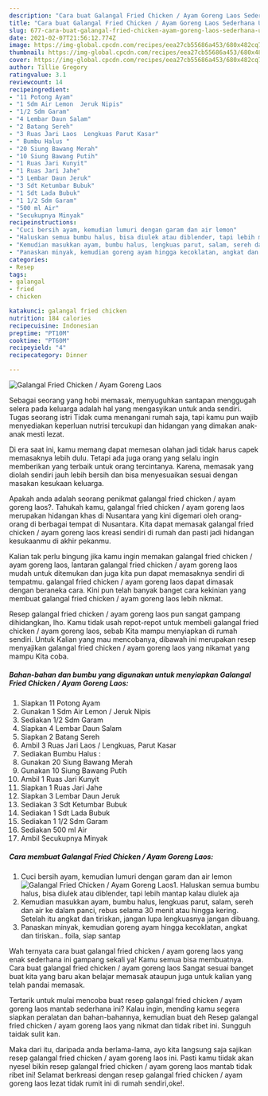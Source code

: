 ```yaml
---
description: "Cara buat Galangal Fried Chicken / Ayam Goreng Laos Sederhana Untuk Jualan"
title: "Cara buat Galangal Fried Chicken / Ayam Goreng Laos Sederhana Untuk Jualan"
slug: 677-cara-buat-galangal-fried-chicken-ayam-goreng-laos-sederhana-untuk-jualan
date: 2021-02-07T21:56:12.774Z
image: https://img-global.cpcdn.com/recipes/eea27cb55686a453/680x482cq70/galangal-fried-chicken-ayam-goreng-laos-foto-resep-utama.jpg
thumbnail: https://img-global.cpcdn.com/recipes/eea27cb55686a453/680x482cq70/galangal-fried-chicken-ayam-goreng-laos-foto-resep-utama.jpg
cover: https://img-global.cpcdn.com/recipes/eea27cb55686a453/680x482cq70/galangal-fried-chicken-ayam-goreng-laos-foto-resep-utama.jpg
author: Tillie Gregory
ratingvalue: 3.1
reviewcount: 14
recipeingredient:
- "11 Potong Ayam"
- "1 Sdm Air Lemon  Jeruk Nipis"
- "1/2 Sdm Garam"
- "4 Lembar Daun Salam"
- "2 Batang Sereh"
- "3 Ruas Jari Laos  Lengkuas Parut Kasar"
- " Bumbu Halus "
- "20 Siung Bawang Merah"
- "10 Siung Bawang Putih"
- "1 Ruas Jari Kunyit"
- "1 Ruas Jari Jahe"
- "3 Lembar Daun Jeruk"
- "3 Sdt Ketumbar Bubuk"
- "1 Sdt Lada Bubuk"
- "1 1/2 Sdm Garam"
- "500 ml Air"
- "Secukupnya Minyak"
recipeinstructions:
- "Cuci bersih ayam, kemudian lumuri dengan garam dan air lemon"
- "Haluskan semua bumbu halus, bisa diulek atau diblender, tapi lebih mantap kalau diulek aja"
- "Kemudian masukkan ayam, bumbu halus, lengkuas parut, salam, sereh dan air ke dalam panci, rebus selama 30 menit atau hingga kering. Setelah itu angkat dan tiriskan, jangan lupa lengkuasnya jangan dibuang."
- "Panaskan minyak, kemudian goreng ayam hingga kecoklatan, angkat dan tiriskan.. foila, siap santap"
categories:
- Resep
tags:
- galangal
- fried
- chicken

katakunci: galangal fried chicken 
nutrition: 184 calories
recipecuisine: Indonesian
preptime: "PT10M"
cooktime: "PT60M"
recipeyield: "4"
recipecategory: Dinner

---
```



![Galangal Fried Chicken / Ayam Goreng Laos](https://img-global.cpcdn.com/recipes/eea27cb55686a453/680x482cq70/galangal-fried-chicken-ayam-goreng-laos-foto-resep-utama.jpg)

Sebagai seorang yang hobi memasak, menyuguhkan santapan menggugah selera pada keluarga adalah hal yang mengasyikan untuk anda sendiri. Tugas seorang istri Tidak cuma menangani rumah saja, tapi kamu pun wajib menyediakan keperluan nutrisi tercukupi dan hidangan yang dimakan anak-anak mesti lezat.

Di era  saat ini, kamu memang dapat memesan olahan jadi tidak harus capek memasaknya lebih dulu. Tetapi ada juga orang yang selalu ingin memberikan yang terbaik untuk orang tercintanya. Karena, memasak yang diolah sendiri jauh lebih bersih dan bisa menyesuaikan sesuai dengan masakan kesukaan keluarga. 



Apakah anda adalah seorang penikmat galangal fried chicken / ayam goreng laos?. Tahukah kamu, galangal fried chicken / ayam goreng laos merupakan hidangan khas di Nusantara yang kini digemari oleh orang-orang di berbagai tempat di Nusantara. Kita dapat memasak galangal fried chicken / ayam goreng laos kreasi sendiri di rumah dan pasti jadi hidangan kesukaanmu di akhir pekanmu.

Kalian tak perlu bingung jika kamu ingin memakan galangal fried chicken / ayam goreng laos, lantaran galangal fried chicken / ayam goreng laos mudah untuk ditemukan dan juga kita pun dapat memasaknya sendiri di tempatmu. galangal fried chicken / ayam goreng laos dapat dimasak dengan beraneka cara. Kini pun telah banyak banget cara kekinian yang membuat galangal fried chicken / ayam goreng laos lebih nikmat.

Resep galangal fried chicken / ayam goreng laos pun sangat gampang dihidangkan, lho. Kamu tidak usah repot-repot untuk membeli galangal fried chicken / ayam goreng laos, sebab Kita mampu menyiapkan di rumah sendiri. Untuk Kalian yang mau mencobanya, dibawah ini merupakan resep menyajikan galangal fried chicken / ayam goreng laos yang nikamat yang mampu Kita coba.

<!--inarticleads1-->

##### Bahan-bahan dan bumbu yang digunakan untuk menyiapkan Galangal Fried Chicken / Ayam Goreng Laos:

1. Siapkan 11 Potong Ayam
1. Gunakan 1 Sdm Air Lemon / Jeruk Nipis
1. Sediakan 1/2 Sdm Garam
1. Siapkan 4 Lembar Daun Salam
1. Siapkan 2 Batang Sereh
1. Ambil 3 Ruas Jari Laos / Lengkuas, Parut Kasar
1. Sediakan  Bumbu Halus :
1. Gunakan 20 Siung Bawang Merah
1. Gunakan 10 Siung Bawang Putih
1. Ambil 1 Ruas Jari Kunyit
1. Siapkan 1 Ruas Jari Jahe
1. Siapkan 3 Lembar Daun Jeruk
1. Sediakan 3 Sdt Ketumbar Bubuk
1. Sediakan 1 Sdt Lada Bubuk
1. Sediakan 1 1/2 Sdm Garam
1. Sediakan 500 ml Air
1. Ambil Secukupnya Minyak




<!--inarticleads2-->

##### Cara membuat Galangal Fried Chicken / Ayam Goreng Laos:

1. Cuci bersih ayam, kemudian lumuri dengan garam dan air lemon
<img src="https://img-global.cpcdn.com/steps/d254b4e747f4bfbe/160x128cq70/galangal-fried-chicken-ayam-goreng-laos-langkah-memasak-1-foto.jpg" alt="Galangal Fried Chicken / Ayam Goreng Laos">1. Haluskan semua bumbu halus, bisa diulek atau diblender, tapi lebih mantap kalau diulek aja
1. Kemudian masukkan ayam, bumbu halus, lengkuas parut, salam, sereh dan air ke dalam panci, rebus selama 30 menit atau hingga kering. Setelah itu angkat dan tiriskan, jangan lupa lengkuasnya jangan dibuang.
1. Panaskan minyak, kemudian goreng ayam hingga kecoklatan, angkat dan tiriskan.. foila, siap santap




Wah ternyata cara buat galangal fried chicken / ayam goreng laos yang enak sederhana ini gampang sekali ya! Kamu semua bisa membuatnya. Cara buat galangal fried chicken / ayam goreng laos Sangat sesuai banget buat kita yang baru akan belajar memasak ataupun juga untuk kalian yang telah pandai memasak.

Tertarik untuk mulai mencoba buat resep galangal fried chicken / ayam goreng laos mantab sederhana ini? Kalau ingin, mending kamu segera siapkan peralatan dan bahan-bahannya, kemudian buat deh Resep galangal fried chicken / ayam goreng laos yang nikmat dan tidak ribet ini. Sungguh taidak sulit kan. 

Maka dari itu, daripada anda berlama-lama, ayo kita langsung saja sajikan resep galangal fried chicken / ayam goreng laos ini. Pasti kamu tiidak akan nyesel bikin resep galangal fried chicken / ayam goreng laos mantab tidak ribet ini! Selamat berkreasi dengan resep galangal fried chicken / ayam goreng laos lezat tidak rumit ini di rumah sendiri,oke!.

